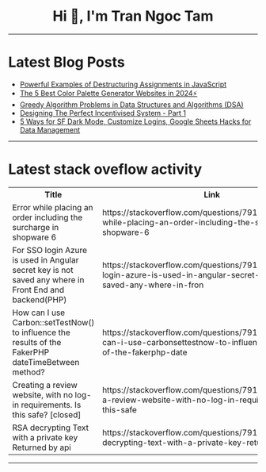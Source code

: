 <h1 align="center">Hi 👋, I'm Tran Ngoc Tam</h1>

---

# Latest Blog Posts 
<!-- BLOG-POST-LIST:START -->
- [Powerful Examples of Destructuring Assignments in JavaScript](https://dev.to/shieldstring/powerful-examples-of-destructuring-assignments-in-javascript-2epk)
- [The 5 Best Color Palette Generator Websites in 2024⚡️](https://dev.to/priyankdeep78/the-5-best-color-palette-generator-websites-in-2024-13nd)
- [Greedy Algorithm Problems in Data Structures and Algorithms &lpar;DSA&rpar;](https://dev.to/nozibul_islam_113b1d5334f/greedy-algorithm-problems-in-data-structures-and-algorithms-dsa-5djm)
- [Designing The Perfect Incentivised System - Part 1](https://dev.to/anistark/designing-the-perfect-incentivised-system-part-1-31l)
- [5 Ways for SF Dark Mode, Customize Logins, Google Sheets Hacks for Data Management](https://dev.to/sfdcnews/5-ways-for-sf-dark-mode-customize-logins-google-sheets-hacks-for-data-management-3lkb)
<!-- BLOG-POST-LIST:END -->

---

# Latest stack oveflow activity
<table>
  <tr><th>Title</th><th>Link</th></tr>
  <!-- STACKOVERFLOW:START --><tr><td>Error while placing an order including the surcharge in shopware 6</td><td>https://stackoverflow.com/questions/79135909/error-while-placing-an-order-including-the-surcharge-in-shopware-6</td></tr><tr><td>For SSO login Azure is used in Angular secret key is not saved any where in Front End and backend&lpar;PHP&rpar;</td><td>https://stackoverflow.com/questions/79135847/for-sso-login-azure-is-used-in-angular-secret-key-is-not-saved-any-where-in-fron</td></tr><tr><td>How can I use Carbon::setTestNow&lpar;&rpar; to influence the results of the FakerPHP dateTimeBetween method?</td><td>https://stackoverflow.com/questions/79135705/how-can-i-use-carbonsettestnow-to-influence-the-results-of-the-fakerphp-date</td></tr><tr><td>Creating a review website, with no log-in requirements. Is this safe? [closed]</td><td>https://stackoverflow.com/questions/79135517/creating-a-review-website-with-no-log-in-requirements-is-this-safe</td></tr><tr><td>RSA decrypting Text with a private key Returned by api</td><td>https://stackoverflow.com/questions/79135477/rsa-decrypting-text-with-a-private-key-returned-by-api</td></tr><!-- STACKOVERFLOW:END -->
</table>

---



